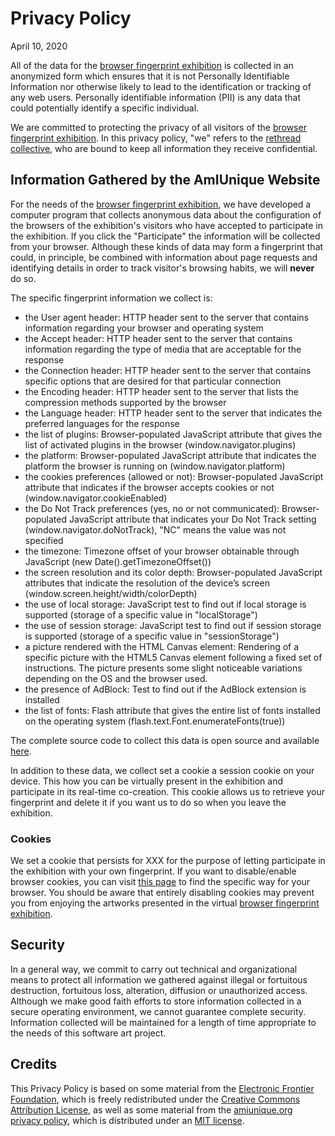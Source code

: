 # Privacy Policy

April 10, 2020

All of the data for the [browser fingerprint exhibition](https://rethread.art/browser-fingerprint/) is collected in an anonymized form which ensures that it is not Personally Identifiable Information nor otherwise likely to lead to the identification or tracking of any web users. Personally identifiable information (PII) is any data that could potentially identify a specific individual.

We are committed to protecting the privacy of all visitors of the [browser fingerprint exhibition](https://rethread.art/browser-fingerprint/). In this privacy policy, "we" refers to the [rethread collective](https://rethread.art), who are bound to keep all information they receive confidential.

## Information Gathered by the AmIUnique Website

For the needs of the [browser fingerprint exhibition](https://rethread.art/browser-fingerprint/), we have developed a computer program that collects anonymous data about the configuration of the browsers of the exhibition's visitors who have accepted to participate in the exhibition. If you click the "Participate" the information will  be collected from your browser. Although these kinds of data may form a fingerprint that could, in principle, be combined with information about page requests and identifying details in order to track visitor's browsing habits, we will **never** do so.

The specific fingerprint information we collect is:
- the User agent header: HTTP header sent to the server that contains information regarding your browser and operating system
- the Accept header: HTTP header sent to the server that contains information regarding the type of media that are acceptable for the response
- the Connection header: HTTP header sent to the server that contains specific options that are desired for that particular connection
- the Encoding header: HTTP header sent to the server that lists the compression methods supported by the browser
- the Language header: HTTP header sent to the server that indicates the preferred languages for the response
- the list of plugins: Browser-populated JavaScript attribute that gives the list of activated plugins in the browser (window.navigator.plugins)
- the platform: Browser-populated JavaScript attribute that indicates the platform the browser is running on (window.navigator.platform)
- the cookies preferences (allowed or not): Browser-populated JavaScript attribute that indicates if the browser accepts cookies or not (window.navigator.cookieEnabled)
- the Do Not Track preferences (yes, no or not communicated): Browser-populated JavaScript attribute that indicates your Do Not Track setting (window.navigator.doNotTrack), "NC" means the value was not specified
- the timezone: Timezone offset of your browser obtainable through JavaScript (new Date().getTimezoneOffset())
- the screen resolution and its color depth: Browser-populated JavaScript attributes that indicate the resolution of the device’s screen (window.screen.height/width/colorDepth)
- the use of local storage: JavaScript test to find out if local storage is supported (storage of a specific value in "localStorage")
- the use of session storage: JavaScript test to find out if session storage is supported (storage of a specific value in "sessionStorage")
- a picture rendered with the HTML Canvas element: Rendering of a specific picture with the HTML5 Canvas element following a fixed set of instructions. The picture presents some slight noticeable variations depending on the OS and the browser used.
- the presence of AdBlock: Test to find out if the AdBlock extension is installed
- the list of fonts: Flash attribute that gives the entire list of fonts installed on the operating system (flash.text.Font.enumerateFonts(true))

The complete source code to collect this data is open source and available [here]().

In addition to these data, we collect set a cookie a session cookie on your device. This how you can be virtually present in the exhibition and participate in its real-time co-creation. This cookie allows us to retrieve your fingerprint and delete it if you want us to do so when you leave the exhibition.

### Cookies

We set a cookie that persists for XXX for the purpose of letting participate in the exhibition with your own fingerprint. If you want to disable/enable browser cookies, you can visit [this page](https://www.avast.com/c-enable-disable-cookies) to find the specific way for your browser. You should be aware that entirely disabling cookies may prevent you from enjoying the artworks presented in the virtual [browser fingerprint exhibition](https://rethread.art/browser-fingerprint/).


## Security

In a general way, we commit to carry out technical and organizational means to protect all information we gathered against illegal or fortuitous destruction, fortuitous loss, alteration, diffusion or unauthorized access. Although we make good faith efforts to store information collected in a secure operating environment, we cannot guarantee complete security. Information collected will be maintained for a length of time appropriate to the needs of this software art project.

## Credits

This Privacy Policy is based on some material from the [Electronic Frontier Foundation](https://www.eff.org/), which is freely redistributed under the [Creative Commons Attribution License](http://creativecommons.org/licenses/by/3.0/us/), as well as some material from the [amiunique.org privacy policy](https://amiunique.org/privacy), which is distributed under an [MIT license](https://github.com/DIVERSIFY-project/amiunique/blob/master/LICENSE.md).
